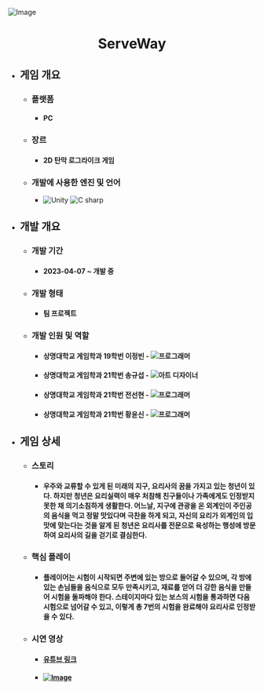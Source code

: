 ![Image](https://github.com/user-attachments/assets/397d734d-967c-417d-b9b4-18b246b6b86b)

<div align="center">
  <H1>ServeWay</H1>
</div>

+ ## **게임 개요**
  + ### 플랫폼
    + #### PC
  + ### 장르
    + #### 2D 탄막 로그라이크 게임
  + ### 개발에 사용한 엔진 및 언어 
    + <img alt="Unity" src ="https://img.shields.io/badge/Unity-FFFFFF.svg?&style=for-the-badge&logo=Unity&logoColor=black"/> <img alt="C sharp" src ="https://img.shields.io/badge/sharp-99CC00.svg?&style=for-the-badge&logo=CSharp&logoColor=white"/>
+ ## **개발 개요**
  + ### 개발 기간
    + #### 2023-04-07 ~ 개발 중
  + ### 개발 형태
    + #### 팀 프로젝트
  + ### 개발 인원 및 역할
    + #### 상명대학교 게임학과 19학번 이정빈 - <img alt="프로그래머" src ="https://img.shields.io/badge/메인 프로그래머-5C2D91.svg?&style=for-the-badge&logo=VisualStudio&logoColor=white"/>
    + #### 상명대학교 게임학과 21학번 송규섭 - <img alt="아트 디자이너" src ="https://img.shields.io/badge/메인 아트 디자이너-31A8FF.svg?&style=for-the-badge&logo=AdobePhotoshop&logoColor=black"/>
    + #### 상명대학교 게임학과 21학번 전선현 - <img alt="프로그래머" src ="https://img.shields.io/badge/UI 프로그래머-5C2D91.svg?&style=for-the-badge&logo=VisualStudio&logoColor=white"/>
    + #### 상명대학교 게임학과 21학번 황윤신 - <img alt="프로그래머" src ="https://img.shields.io/badge/맵, 멀티플레이 프로그래머-5C2D91.svg?&style=for-the-badge&logo=VisualStudio&logoColor=white"/>
+ ## **게임 상세**
  + ### 스토리
    + #### 우주와 교류할 수 있게 된 미래의 지구, 요리사의 꿈을 가지고 있는 청년이 있다. 하지만 청년은 요리실력이 매우 처참해 친구들이나 가족에게도 인정받지 못한 채 의기소침하게 생활한다. 어느날, 지구에 관광을 온 외계인이 주인공의 음식을 먹고 정말 맛있다며 극찬을 하게 되고, 자신의 요리가 외계인의 입맛에 맞는다는 것을 알게 된 청년은 요리사를 전문으로 육성하는 행성에 방문하여 요리사의 길을 걷기로 결심한다.
  + ### 핵심 플레이
    + #### 플레이어는 시험이 시작되면 주변에 있는 방으로 들어갈 수 있으며, 각 방에 있는 손님들을 음식으로 모두 만족시키고, 재료를 얻어 더 강한 음식을 만들어 시험을 돌파해야 한다. 스테이지마다 있는 보스의 시험을 통과하면 다음 시험으로 넘어갈 수 있고, 이렇게 총 7번의 시험을 완료해야 요리사로 인정받을 수 있다.
  + ### 시연 영상
    + #### [유튜브 링크](https://youtu.be/tfrjzSx_99M)
    + #### [![Image](https://github.com/user-attachments/assets/397d734d-967c-417d-b9b4-18b246b6b86b)](https://youtu.be/tfrjzSx_99M)
